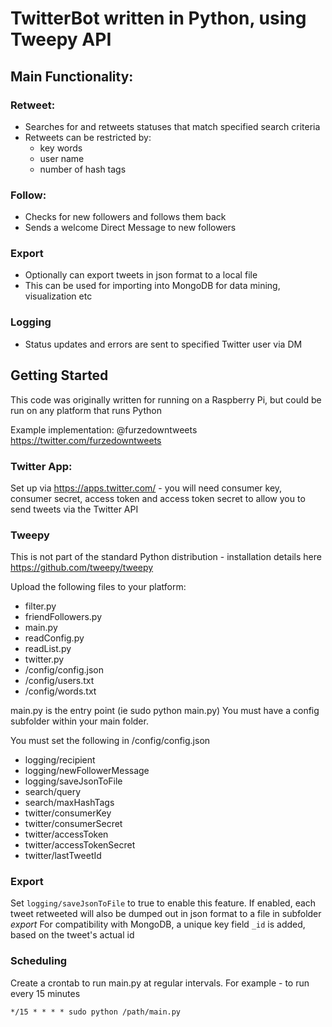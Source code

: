 # TwitterBot written in Python, using Tweepy API

## Main Functionality:

### Retweet:
- Searches for and retweets statuses that match specified search criteria
- Retweets can be restricted by:
  - key words
  - user name
  - number of hash tags

### Follow:
- Checks for new followers and follows them back
- Sends a welcome Direct Message to new followers

### Export
- Optionally can export tweets in json format to a local file
- This can be used for importing into MongoDB for data mining, visualization etc

### Logging
- Status updates and errors are sent to specified Twitter user via DM

## Getting Started

This code was originally written for running on a Raspberry Pi, but could be run on any platform that runs Python

Example implementation: @furzedowntweets https://twitter.com/furzedowntweets

### Twitter App:
Set up via https://apps.twitter.com/ - you will need consumer key, consumer secret, access token and access token secret to allow you to send tweets via the Twitter API

### Tweepy
This is not part of the standard Python distribution - installation details here https://github.com/tweepy/tweepy

Upload the following files to your platform:
- filter.py
- friendFollowers.py
- main.py
- readConfig.py
- readList.py
- twitter.py
- /config/config.json
- /config/users.txt
- /config/words.txt

main.py is the entry point (ie sudo python main.py)
You must have a config subfolder within your main folder.

You must set the following in /config/config.json
- logging/recipient
- logging/newFollowerMessage
- logging/saveJsonToFile
- search/query
- search/maxHashTags
- twitter/consumerKey
- twitter/consumerSecret
- twitter/accessToken
- twitter/accessTokenSecret
- twitter/lastTweetId

### Export
Set `logging/saveJsonToFile` to true to enable this feature.
If enabled, each tweet retweeted will also be dumped out in json format to a file in subfolder *export*
For compatibility with MongoDB, a unique key field `_id` is added, based on the tweet's actual id

### Scheduling
Create a crontab to run main.py at regular intervals.
For example - to run every 15 minutes

`*/15 * * * * sudo python /path/main.py`
